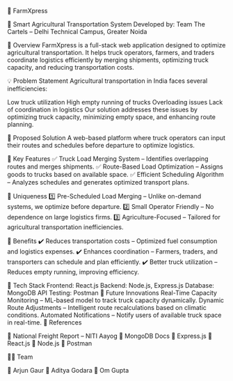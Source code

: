 🚜 FarmXpress


📌 Smart Agricultural Transportation System
Developed by:
Team The Cartels – Delhi Technical Campus, Greater Noida 

📖 Overview
FarmXpress is a full-stack web application designed to optimize agricultural transportation. It helps truck operators, farmers, and traders coordinate logistics efficiently by merging shipments, optimizing truck capacity, and reducing transportation costs.

💡 Problem Statement
Agricultural transportation in India faces several inefficiencies:

Low truck utilization
High empty running of trucks
Overloading issues
Lack of coordination in logistics
Our solution addresses these issues by optimizing truck capacity, minimizing empty space, and enhancing route planning.

🎯 Proposed Solution
A web-based platform where truck operators can input their routes and schedules before departure to optimize logistics.

🔹 Key Features
✅ Truck Load Merging System – Identifies overlapping routes and merges shipments.
✅ Route-Based Load Optimization – Assigns goods to trucks based on available space.
✅ Efficient Scheduling Algorithm – Analyzes schedules and generates optimized transport plans.

🚀 Uniqueness
1️⃣ Pre-Scheduled Load Merging – Unlike on-demand systems, we optimize before departure.
2️⃣ Small Operator Friendly – No dependence on large logistics firms.
3️⃣ Agriculture-Focused – Tailored for agricultural transportation inefficiencies.

🎯 Benefits
✔️ Reduces transportation costs – Optimized fuel consumption and logistics expenses.
✔️ Enhances coordination – Farmers, traders, and transporters can schedule and plan efficiently.
✔️ Better truck utilization – Reduces empty running, improving efficiency.

🔧 Tech Stack
Frontend: React.js
Backend: Node.js, Express.js
Database: MongoDB
API Testing: Postman
📌 Future Innovations
Real-Time Capacity Monitoring – ML-based model to track truck capacity dynamically.
Dynamic Route Adjustments – Intelligent route recalculations based on climatic conditions.
Automated Notifications – Notify users of available truck space in real-time.
📂 References


📄 National Freight Report – NITI Aayog
📄 MongoDB Docs
📄 Express.js
📄 React.js
📄 Node.js
📄 Postman

👨‍💻 Team


👤 Arjun Gaur
👤 Aditya Godara
👤 Om Gupta
